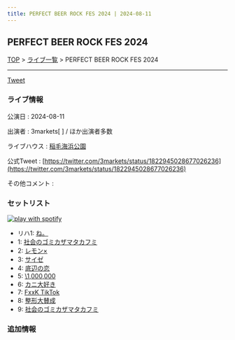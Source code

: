 ```yaml
---
title: PERFECT BEER ROCK FES 2024 | 2024-08-11
---
```

## PERFECT BEER ROCK FES 2024

[TOP](/setlist/) > [ライブ一覧](lives.html) > PERFECT BEER ROCK FES 2024

___

<a href="https://twitter.com/share?ref_src=twsrc%5Etfw" data-text="3markets[ ]セットリスト > PERFECT BEER ROCK FES 2024" class="twitter-share-button" data-via="3markets" data-hashtags="3markets" data-related="3markets" data-show-count="false">Tweet</a>

### ライブ情報

公演日
:    2024-08-11

出演者
:    3markets[ ] / ほか出演者多数

ライブハウス
:    [稲毛海浜公園](livehouse087.html)

公式Tweet
:    [https://twitter.com/3markets/status/1822945028677026236](https://twitter.com/3markets/status/1822945028677026236)

その他コメント
:    

### セットリスト


[![play with spotify](images/spotify-icon.png)](https://open.spotify.com/playlist/2fGkcwnCY1tYEtbngHGz2Y)



*  リハ1: [ね。](song076.html)
*  1: [社会のゴミカザマタカフミ](song002.html)
*  2: [レモン×](song003.html)
*  3: [サイゼ](song004.html)
*  4: [底辺の恋](song008.html)
*  5: [\1,000,000](song022.html)
*  6: [カニ大好き](song079.html)
*  7: [FxxK TikTok](song082.html)
*  8: [整形大賛成](song005.html)
*  9: [社会のゴミカザマタカフミ](song002.html)


### 追加情報






<script async src="https://platform.twitter.com/widgets.js" charset="utf-8"></script>